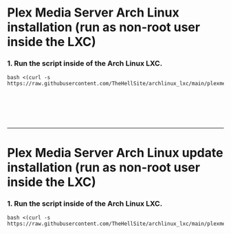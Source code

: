 # Plex Media Server Arch Linux installation (run as non-root user inside the LXC)

### 1. Run the script inside of the Arch Linux LXC.

  ```
  bash <(curl -s https://raw.githubusercontent.com/TheHellSite/archlinux_lxc/main/plexmediaserver/plexmediaserver_installer.sh)
  ```

<br />
<br />
<br />
<br />
<hr>

# Plex Media Server Arch Linux update installation (run as non-root user inside the LXC)

### 1. Run the script inside of the Arch Linux LXC.

  ```
  bash <(curl -s https://raw.githubusercontent.com/TheHellSite/archlinux_lxc/main/plexmediaserver/plexmediaserver_updater.sh)
  ```
